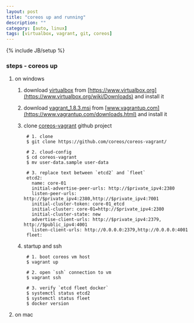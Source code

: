 ```yaml
---
layout: post
title: "coreos up and running"
description: ""
category: [auto, linux]
tags: [virtualbox, vagrant, git, coreos]
---
```

{% include JB/setup %}


### steps - coreos up

1. on windows

    1. download [virtualbox](https://www.virtualbox.org) from [https://www.virtualbox.org](https://www.virtualbox.org/wiki/Downloads) and install it

    1. download [vagrant_1.8.3.msi](https://www.vagrantup.com) from [www.vagrantup.com](https://www.vagrantup.com/downloads.html) and install it

    1. clone [coreos-vagrant](https://github.com/coreos/coreos-vagrant/) github project

            # 1. clone
            $ git clone https://github.com/coreos/coreos-vagrant/

            # 2. cloud-config
            $ cd coreos-vagrant
            $ mv user-data.sample user-data

            # 3. replace text between `etcd2` and `fleet`
            etcd2:
              name: core-01
              initial-advertise-peer-urls: http://$private_ipv4:2380
              listen-peer-urls: http://$private_ipv4:2380,http://$private_ipv4:7001
              initial-cluster-token: core-01_etcd
              initial-cluster: core-01=http://$private_ipv4:2380
              initial-cluster-state: new
              advertise-client-urls: http://$private_ipv4:2379, http://$public_ipv4:4001
              listen-client-urls: http://0.0.0.0:2379,http://0.0.0.0:4001
            fleet:

    1. startup and ssh

            # 1. boot coreos vm host
            $ vagrant up

            # 2. open `ssh` connection to vm
            $ vagrant ssh

            # 3. verify `etcd fleet docker`
            $ systemctl status etcd2
            $ systemctl status fleet
            $ docker version

1. on mac